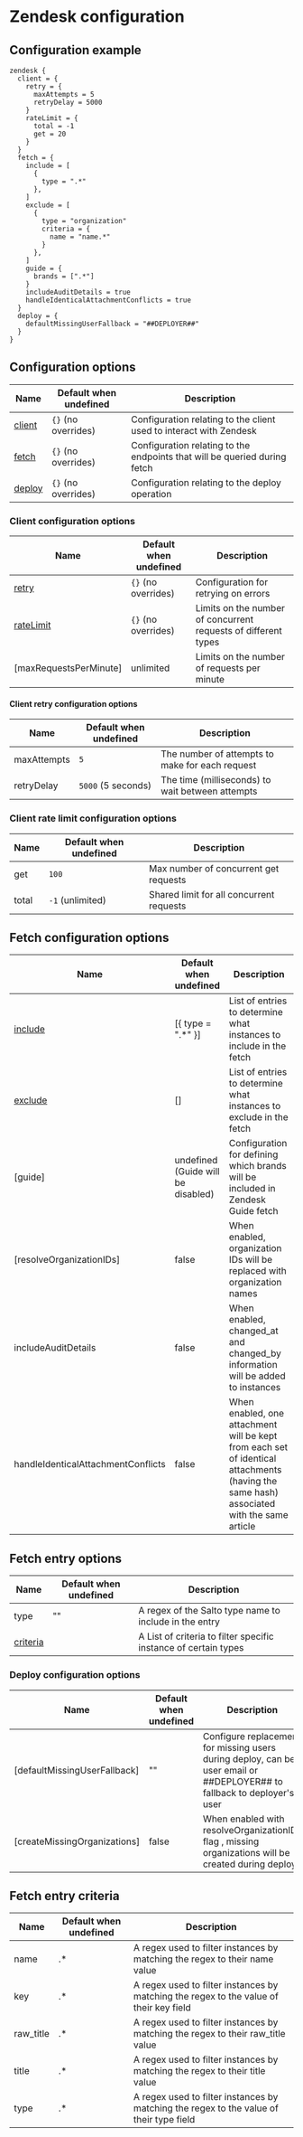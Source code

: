 # Zendesk configuration
## Configuration example
```hcl
zendesk {
  client = {
    retry = {
      maxAttempts = 5
      retryDelay = 5000
    }
    rateLimit = {
      total = -1
      get = 20
    }
  }
  fetch = {
    include = [
      {
        type = ".*"
      },
    ]
    exclude = [
      {
        type = "organization"
        criteria = {
          name = "name.*"
        }
      },
    ]
    guide = {
      brands = [".*"]
    }
    includeAuditDetails = true
    handleIdenticalAttachmentConflicts = true
  }
  deploy = {
    defaultMissingUserFallback = "##DEPLOYER##"
  }
}
```

## Configuration options

| Name                                                     | Default when undefined        | Description
| ---------------------------------------------------------| ------------------------------| -----------
| [client](#client-configuration-options)                  | `{}` (no overrides)             | Configuration relating to the client used to interact with Zendesk
| [fetch](#fetch-configuration-options)                    | `{}` (no overrides)             | Configuration relating to the endpoints that will be queried during fetch
| [deploy](#deploy-configuration-options)                  | `{}` (no overrides)             | Configuration relating to the deploy operation

### Client configuration options

| Name                                                          | Default when undefined   | Description
|---------------------------------------------------------------|--------------------------|------------
| [retry](#client-retry-configuration-options)                         | `{}` (no overrides)      | Configuration for retrying on errors
| [rateLimit](#client-rate-limit-configuration-options)                | `{}` (no overrides)      | Limits on the number of concurrent requests of different types
| [maxRequestsPerMinute]                                        | unlimited                | Limits on the number of requests per minute

#### Client retry configuration options

| Name           | Default when undefined | Description
|----------------|------------------------|------------
| maxAttempts    | `5`                    | The number of attempts to make for each request
| retryDelay     | `5000` (5 seconds)     | The time (milliseconds) to wait between attempts

### Client rate limit configuration options

| Name                                                        | Default when undefined                           | Description
| ------------------------------------------------------------| -------------------------------------------------| -----------
| get                                                         | `100`                                             | Max number of concurrent get requests
| total                                                       | `-1` (unlimited)                                 | Shared limit for all concurrent requests

## Fetch configuration options

| Name                               | Default when undefined            | Description
|------------------------------------|-----------------------------------|------------
| [include](#fetch-entry-options)    | [{ type = ".*" }]                 | List of entries to determine what instances to include in the fetch
| [exclude](#fetch-entry-options)    | []                                | List of entries to determine what instances to exclude in the fetch
| [guide]                            | undefined (Guide will be disabled)| Configuration for defining which brands will be included in Zendesk Guide fetch
| [resolveOrganizationIDs]           | false                             | When enabled, organization IDs will be replaced with organization names
| includeAuditDetails                | false                             | When enabled, changed_at and changed_by information will be added to instances
| handleIdenticalAttachmentConflicts | false                             | When enabled, one attachment will be kept from each set of identical attachments (having the same hash) associated with the same article


## Fetch entry options

| Name                                        | Default when undefined            | Description
|---------------------------------------------|-----------------------------------|------------
| type                                        | ""                                | A regex of the Salto type name to include in the entry
| [criteria](#fetch-entry-criteria)             |                                   | A List of criteria to filter specific instance of certain types

### Deploy configuration options

| Name                         | Default when undefined | Description
|------------------------------|------------------------|------------
| [defaultMissingUserFallback] | ""                     | Configure replacement for missing users during deploy, can be user email or ##DEPLOYER## to fallback to deployer's user 
| [createMissingOrganizations] | false                  | When enabled with resolveOrganizationIDs flag , missing organizations will be created during deploy.


## Fetch entry criteria

| Name                                        | Default when undefined            | Description
|---------------------------------------------|-----------------------------------|------------
| name                                        | .*                                | A regex used to filter instances by matching the regex to their name value
| key                                         | .*                                | A regex used to filter instances by matching the regex to the value of their key field
| raw_title                                   | .*                                | A regex used to filter instances by matching the regex to their raw_title value
| title                                       | .*                                | A regex used to filter instances by matching the regex to their title value
| type                                        | .*                                | A regex used to filter instances by matching the regex to the value of their type field
